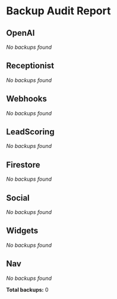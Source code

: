 # Backup Audit Report

## OpenAI
_No backups found_
## Receptionist
_No backups found_
## Webhooks
_No backups found_
## LeadScoring
_No backups found_
## Firestore
_No backups found_
## Social
_No backups found_
## Widgets
_No backups found_
## Nav
_No backups found_

**Total backups:** 0
